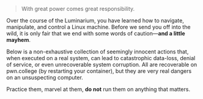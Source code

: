 > With great power comes great responsibility.

Over the course of the Luminarium, you have learned how to navigate, manipulate, and control a Linux machine.
Before we send you off into the wild, it is only fair that we end with some words of caution—**and a little mayhem**.

Below is a non-exhaustive collection of seemingly innocent actions that, when executed on a real system, can lead to catastrophic data-loss, denial of service, or even unrecoverable system corruption.
All are recoverable on pwn.college (by restarting your container), but they are very real dangers on an unsuspecting computer.

Practice them, marvel at them, **do not** run them on anything that matters.
